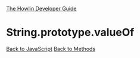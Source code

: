 [The Howlin Developer Guide](/index.md)



String.prototype.valueOf
========================

[Back to JavaScript](../index.md)
[Back to Methods](../methods.md)



